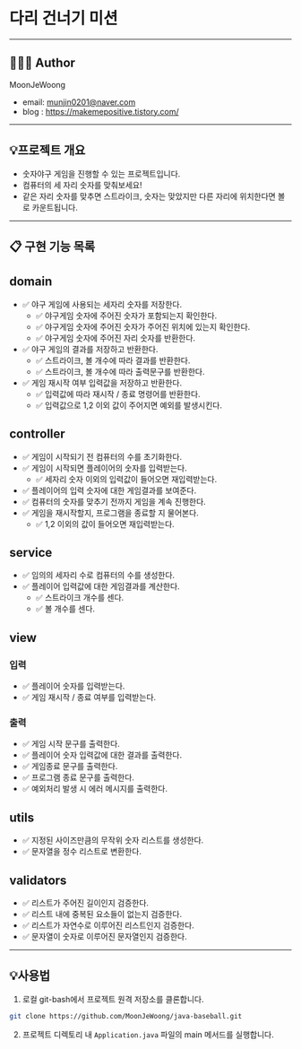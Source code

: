 # 다리 건너기 미션

---

## 👨🏻‍💼 Author
MoonJeWoong
- email: munjin0201@naver.com
- blog : https://makemepositive.tistory.com/

---

## 💡프로젝트 개요
- 숫자야구 게임을 진행할 수 있는 프로젝트입니다.
- 컴퓨터의 세 자리 숫자를 맞춰보세요!
- 같은 자리 숫자를 맞추면 스트라이크, 숫자는 맞았지만 다른 자리에 위치한다면 볼로 카운트됩니다.

---


## 📋 구현 기능 목록

## domain
- ✅ 야구 게임에 사용되는 세자리 숫자를 저장한다.
  - ✅ 야구게임 숫자에 주어진 숫자가 포함되는지 확인한다.
  - ✅ 야구게임 숫자에 주어진 숫자가 주어진 위치에 있는지 확인한다.
  - ✅ 야구게임 숫자에 주어진 자리 숫자를 반환한다.
- ✅ 야구 게임의 결과를 저장하고 반환한다.
  - ✅ 스트라이크, 볼 개수에 따라 결과를 반환한다.
  - ✅ 스트라이크, 볼 개수에 따라 출력문구를 반환한다.
- ✅ 게임 재시작 여부 입력값을 저장하고 반환한다.
  - ✅ 입력값에 따라 재시작 / 종료 명령어를 반환한다.
  - ✅ 입력값으로 1,2 이외 값이 주어지면 예외를 발생시킨다.

## controller
- ✅ 게임이 시작되기 전 컴퓨터의 수를 초기화한다.
- ✅ 게임이 시작되면 플레이어의 숫자를 입력받는다.
  - ✅ 세자리 숫자 이외의 입력값이 들어오면 재입력받는다.
- ✅ 플레이어의 입력 숫자에 대한 게임결과를 보여준다.
- ✅ 컴퓨터의 숫자를 맞추기 전까지 게임을 계속 진행한다.
- ✅ 게임을 재시작할지, 프로그램을 종료할 지 물어본다.
  - ✅ 1,2 이외의 값이 들어오면 재입력받는다.

## service
- ✅ 임의의 세자리 수로 컴퓨터의 수를 생성한다.
- ✅ 플레이어 입력값에 대한 게임결과를 계산한다.
  - ✅ 스트라이크 개수를 센다.
  - ✅ 볼 개수를 센다.

## view

### 입력
- ✅ 플레이어 숫자를 입력받는다.
- ✅ 게임 재시작 / 종료 여부를 입력받는다.

### 출력
- ✅ 게임 시작 문구를 출력한다.
- ✅ 플레이어 숫자 입력값에 대한 결과를 출력한다.
- ✅ 게임종료 문구를 출력한다.
- ✅ 프로그램 종료 문구를 출력한다.
- ✅ 예외처리 발생 시 에러 메시지를 출력한다.

## utils
- ✅ 지정된 사이즈만큼의 무작위 숫자 리스트를 생성한다.
- ✅ 문자열을 정수 리스트로 변환한다.

## validators
- ✅ 리스트가 주어진 길이인지 검증한다.
- ✅ 리스트 내에 중복된 요소들이 없는지 검증한다.
- ✅ 리스트가 자연수로 이루어진 리스트인지 검증한다.
- ✅ 문자열이 숫자로 이루어진 문자열인지 검증한다.


---

## 💡사용법
1. 로컬 git-bash에서 프로젝트 원격 저장소를 클론합니다.
~~~ bash
git clone https://github.com/MoonJeWoong/java-baseball.git
~~~

2. 프로젝트 디렉토리 내 `Application.java` 파일의 main 메서드를 실행합니다.
